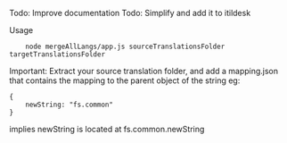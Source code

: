 Todo: Improve documentation
Todo: Simplify and add it to itildesk 

Usage

```
	node mergeAllLangs/app.js sourceTranslationsFolder targetTranslationsFolder
```

Important: Extract your source translation folder, and add a mapping.json that contains the mapping to the parent object of the string
eg:
```
{
	newString: "fs.common"
}
```
implies newString is located at fs.common.newString
